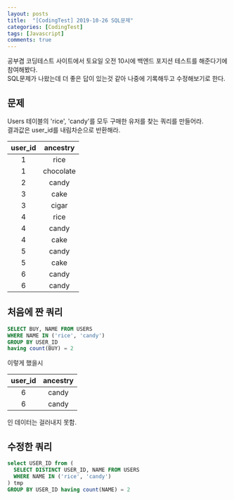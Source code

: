 ```yaml
---
layout: posts
title:  "[CodingTest] 2019-10-26 SQL문제"
categories: [CodingTest]
tags: [Javascript]
comments: true
---
```


공부겸 코딩테스트 사이트에서 토요일 오전 10시에 백엔드 포지션 테스트를 해준다기에 참여해봤다.<br>
SQL문제가 나왔는데 더 좋은 답이 있는것 같아 나중에 기록해두고 수정해보기로 한다.<br>

## 문제
Users 테이블의 'rice', 'candy'를 모두 구매한 유저를 찾는 쿼리를 만들어라. <br>
결과값은 user_id를 내림차순으로 반환해라.

| user_id | ancestry |
|:--------:|:--------:|
| 1 | rice | 
| 1 | chocolate |
| 2 | candy |
| 3 | cake |
| 3 | cigar |
| 4 | rice |
| 4 | candy |
| 4 | cake |
| 5 | candy |
| 5 | cake |
| 6 | candy |
| 6 | candy |

## 처음에 짠 쿼리

```sql
SELECT BUY, NAME FROM USERS
WHERE NAME IN ('rice', 'candy')
GROUP BY USER_ID
having count(BUY) = 2
```

이렇게 했을시 

| user_id | ancestry |
|:--------:|:--------:|
| 6 | candy |
| 6 | candy |

인 데이터는 걸러내지 못함.

## 수정한 쿼리

```sql
select USER_ID from (
  SELECT DISTINCT USER_ID, NAME FROM USERS
  WHERE NAME IN ('rice', 'candy')
) tmp
GROUP BY USER_ID having count(NAME) = 2
```